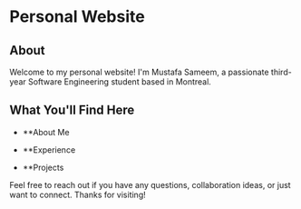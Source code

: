 # Personal Website

## About
Welcome to my personal website! I'm Mustafa Sameem, a passionate third-year Software Engineering student based in Montreal.

## What You'll Find Here
- **About Me

- **Experience

- **Projects

Feel free to reach out if you have any questions, collaboration ideas, or just want to connect. Thanks for visiting!


